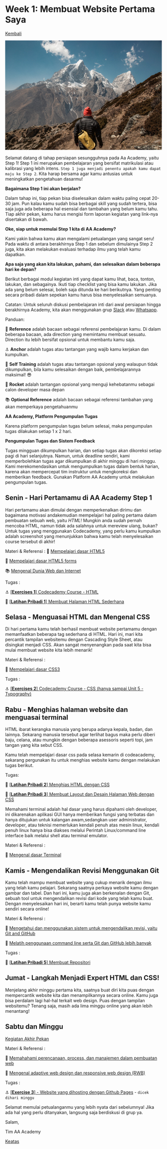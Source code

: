 # Week 1: Membuat Website Pertama Saya

[Kembali](README.md)

![Header](./week-1/assets/header-w1.jpg)

Selamat datang di tahap persiapan sesungguhnya pada Aa Academy, yaitu Step 1! Step 1 ini merupakan pembelajaran yang bersifat matrikulasi atau kalibrasi yang lebih intens. `Step 1 juga menjadi penentu apakah kamu dapat maju ke Step 2`. Kita harap bersama agar kamu antusias untuk meningkatkan pengetahuan dasarmu!

**Bagaimana Step 1 ini akan berjalan?**

Dalam tahap ini, tiap pekan bisa diselesaikan dalam waktu paling cepat 20-30 jam. Pun kalau kamu sudah bisa berbagai skill yang sudah tertera, bisa saja juga ada beberapa hal esensial dan tambahan yang belum kamu tahu. Tiap akhir pekan, kamu harus mengisi form laporan kegiatan yang link-nya disertakan di bawah.

**Oke, siap untuk memulai Step 1 kita di AA Academy?**

Kami yakin bahwa kamu akan mengalami petualangan yang sangat seru! Pada waktu di antara berakhirnya Step 1 dan sebelum dimulainya Step 2 juga, kita akan melakukan evaluasi terhadap ilmu yang telah kamu dapatkan.

**Apa saja yang akan kita lakukan, pahami, dan selesaikan dalam beberapa hari ke depan?**

Berikut berbagai modul kegiatan inti yang dapat kamu lihat, baca, tonton, lakukan, dan sebagainya. Ikuti tiap checklist yang bisa kamu lakukan. Jika ada yang belum selesai, boleh saja ditunda ke hari berikutnya. Yang penting secara pribadi dalam sepekan kamu harus bisa menyelesaikan semuanya.

Catatan: Untuk seluruh diskusi pembelajaran inti dari awal persiapan hingga berakhirnya Academy, kita akan menggunakan grup [Slack](https://slack.com/) atau [Whatsapp](https://web.whatsapp.com).

Panduan:

:notebook_with_decorative_cover: **Reference** adalah bacaan sebagai referensi pembelajaran kamu. Di dalam beberapa bacaan, ada direction yang memintamu membuat sesuatu. Direction itu lebih bersifat opsional untuk membantu kamu saja.

:anchor: **Anchor** adalah tugas atau tantangan yang wajib kamu kerjakan dan kumpulkan.

💪 **Self Training** adalah tugas atau tantangan opsional yang walaupun tidak dikumpulkan, bila kamu selesaikan dengan baik, pembelajarannya maksimal! 😎

:rocket: **Rocket** adalah tantangan opsional yang menguji kehebatanmu sebagai calon developer masa depan

:books: **Optional Reference** adalah bacaan sebagai referensi tambahan yang akan memperkaya pengetahuanmu

**AA Academy, Platform Pengumpulan Tugas**

Karena platform pengumpulan tugas belum selesai, maka pengumpulan tugas dilakukan setiap 1 x 2 hari.

**Pengumpulan Tugas dan Sistem Feedback**

Tugas mingguan dikumpulkan harian, dan setiap tugas akan dikoreksi setiap pagi di hari selanjutnya. Namun, untuk deadline sendiri, kami memperbolehkan tugas agar dikumpulkan di akhir minggu di hari minggu. Kami merekomendasikan untuk mengumpulkan tugas dalam bentuk harian, karena akan mempercepat tim instruktur untuk mengkoreksi dan memberikan feedback. Gunakan Platform AA Academy untuk melakukan pengumpulan tugas.

## Senin - Hari Pertamamu di AA Academy Step 1
Hari pertamamu akan dimulai dengan memperkenalkan dirimu dan bagaimana motivasi andakemudian mempelajari hal paling pertama dalam pembuatan sebuah web, yaitu *HTML*! Mungkin anda sudah pernah mencoba HTML, namun tidak ada salahnya untuk mereview ulang, bukan? Untuk tugas yang menggunakan Codecademy, yang perlu kamu kumpulkan adalah screenshot yang menunjukkan bahwa kamu telah menyelesaikan course tersebut di akhir!

Materi & Referensi :
:notebook_with_decorative_cover:
[Mempelajari dasar HTML5](./week-1/learn/html5-basics.md)

:notebook_with_decorative_cover:
[Mempelajari dasar HTML5 forms](./week-1/learn/html5-forms-basics.md)

:books:
[Mengenal Dunia Web dan Internet](./week-1/learn/internet-web.md)

Tugas :

:anchor:
[[**Exercises 1**] Codecademy Course - HTML](https://www.codecademy.com/learn/learn-html)

💪
[[**Latihan Pribadi 1**] Membuat Halaman HTML Sederhana](./week-1/challenge/anchor-laman-web-pertamaku.md)

## Selasa - Menguasai HTML dan Mengenal CSS
Di hari pertama kamu telah berhasil membuat website pertamamu dengan memanfaatkan beberapa tag sederhana di HTML. Hari ini, mari kita percantik tampilan websitemu dengan Cascading Style Sheet, atau disingkat menjadi CSS. Akan sangat menyenangkan pada saat kita bisa mulai membuat website kita lebih menarik!

Materi & Referensi :

:notebook_with_decorative_cover:
[Mempelajari dasar CSS3](./week-1/learn/css3-basics.md)

Tugas :

:anchor: [[**Exercises 2**] Codecademy Course - CSS (hanya sampai Unit 5 - Typography)](https://www.codecademy.com/learn/learn-css)

## Rabu - Menghias halaman website dan menguasai terminal
HTML ibarat kerangka manusia yang berupa adanya kepala, badan, dan lainnya. Sekarang manusia tersebut agar terlihat bagus maka perlu diberi baju, celana, atau mungkin dengan beberapa asessoris seperti topi, jam tangan yang kita sebut CSS.

Kamu telah mempelajari dasar css pada selasa kemarin di codeacademy, sekarang pergunakan itu untuk menghias website kamu dengan melakukan tugas berikut.

Tugas:

💪 [[**Latihan Pribadi 2**] Menghias HTML dengan CSS](./week-1/challenge/anchor-css-selector-and-styling.md)

💪 [[**Latihan Pribadi 3**] Membuat Layout dan Desain Halaman Web dengan CSS](./week-1/challenge/anchor-css-layouting.md)

Memahami terminal adalah hal dasar yang harus dipahami oleh developer, ini dikarenakan aplikasi GUI hanya memberikan fungsi yang terbatas dan hanya ditujukan untuk kalangan awam,sedangkan user administrator, developer, atau teknisi memerlukan kendali penuh atas mesin linux, kendali penuh linux hanya bisa diakses melalui Perintah Linux/command line interface baik melalui shell atau terminal emulator.

Materi & Referensi :

:notebook_with_decorative_cover:
[Mengenal dasar Terminal](./week-1/learn/terminal-basics.md)


## Kamis - Mengendalikan Revisi Menggunakan Git
Kamu telah mampu membuat website yang cukup menarik dengan ilmu yang telah kamu pelajari. Sekarang saatnya perkaya website kamu dengan gambar dan tabel. Dan hari ini, kamu juga akan berkenalan dengan Git, sebuah tool untuk mengendalikan revisi dari kode yang telah kamu buat. Dengan menyelesaikan hari ini, berarti kamu telah punya website kamu sendiri secara online!

Materi & Referensi :


:notebook_with_decorative_cover:
[Mengetahui dan menggunakan sistem untuk mengendalikan revisi, yaitu Git and GitHub](./week-1/learn/git-github-basics.md)

:notebook_with_decorative_cover:
[Melatih penggunaan command line serta Git dan GitHub lebih banyak](./week-1/learn/cli-git-github-practice.md)

Tugas :

💪
[[**Latihan Pribadi 5**] Membuat Repositori](./week-1/challenge/git-repo-anchor.md)


## Jumat - Langkah Menjadi Expert HTML dan CSS!
Menjelang akhir minggu pertama kita, saatnya buat diri kita puas dengan mempercantik website kita dan
menampilkannya secara online. Kamu juga bisa perdalam lagi hal-hal terkait web design. Puas dengan tampilan websitemu? Tenang saja, masih ada lima minggu online yang akan lebih menantang!

## Sabtu dan Minggu
[Kegiatan Akhir Pekan](./week-1/learn/kegiatan-weekend-1.md)

Materi & Referensi :

:notebook_with_decorative_cover:
[Memahahami perencanaan, process, dan manajemen dalam pembuatan web](./week-1/learn/web-dev-process.md)

:notebook_with_decorative_cover:
[Mengenal adaptive web design dan responsive web design (RWB)](./week-1/learn/web-design.md)

Tugas :

:anchor:
[[**Exercise 3**] - Website yang dihosting dengan Github Pages](./week-1/learn/github-pages-rev.md) - `dicek dihari minggu`

Selamat memulai petualanganmu yang lebih nyata dari sebelumnya! Jika ada hal yang perlu ditanyakan, langsung saja berdiskusi di grup ya.

Salam,

Tim AA Academy

[Keatas](#week-1-membuat-website-pertama-saya)
